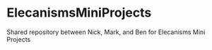 ElecanismsMiniProjects
======================

Shared repository between Nick, Mark, and Ben for Elecanisms Mini Projects

